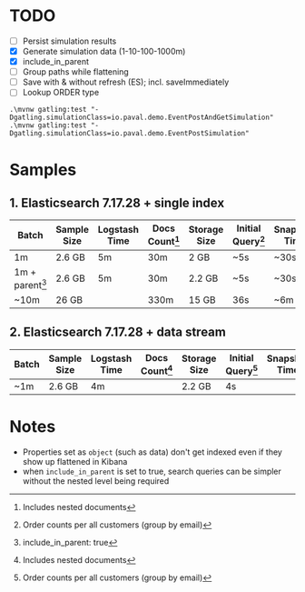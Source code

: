 # TODO

- [ ] Persist simulation results
- [x] Generate simulation data (1-10-100-1000m)
- [x] include_in_parent
- [ ] Group paths while flattening
- [ ] Save with & without refresh (ES); incl. saveImmediately
- [ ] Lookup ORDER type

```shell
.\mvnw gatling:test "-Dgatling.simulationClass=io.paval.demo.EventPostAndGetSimulation"
.\mvnw gatling:test "-Dgatling.simulationClass=io.paval.demo.EventPostSimulation"
```

# Samples

## 1. Elasticsearch 7.17.28 + single index

| Batch           | Sample Size | Logstash Time | Docs Count[^1] | Storage Size | Initial Query[^2] | Snapshot Time |
|-----------------|-------------|---------------|----------------|--------------|-------------------|---------------|
| 1m              | 2.6 GB      | 5m            | 30m            | 2 GB         | ~5s               | ~30s          |
| 1m + parent[^3] | 2.6 GB      | 5m            | 30m            | 2.2 GB       | ~5s               | ~30s          |
| ~10m            | 26 GB       |               | 330m           | 15 GB        | 36s               | ~6m           |

## 2. Elasticsearch 7.17.28 + data stream

| Batch | Sample Size | Logstash Time | Docs Count[^1] | Storage Size | Initial Query[^2] | Snapshot Time |
|-------|-------------|---------------|----------------|--------------|-------------------|---------------|
| ~1m   | 2.6 GB      | 4m            |                | 2.2 GB       | 4s                |               |

[^1]: Includes nested documents
[^2]: Order counts per all customers (group by email)
[^3]: include_in_parent: true

# Notes

- Properties set as `object` (such as data) don't get indexed even if they show up flattened in Kibana
- when `include_in_parent` is set to true, search queries can be simpler without the nested level being required
